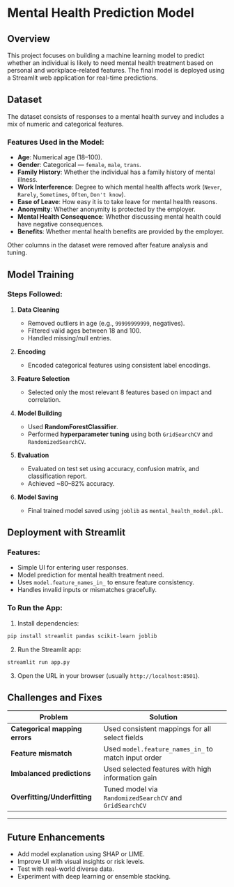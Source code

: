 #  Mental Health Prediction Model

##  Overview

This project focuses on building a machine learning model to predict whether an individual is likely to need mental health treatment based on personal and workplace-related features. The final model is deployed using a Streamlit web application for real-time predictions.



##  Dataset

The dataset consists of responses to a mental health survey and includes a mix of numeric and categorical features.

### Features Used in the Model:

* **Age**: Numerical age (18–100).
* **Gender**: Categorical — `female`, `male`, `trans`.
* **Family History**: Whether the individual has a family history of mental illness.
* **Work Interference**: Degree to which mental health affects work (`Never`, `Rarely`, `Sometimes`, `Often`, `Don't know`).
* **Ease of Leave**: How easy it is to take leave for mental health reasons.
* **Anonymity**: Whether anonymity is protected by the employer.
* **Mental Health Consequence**: Whether discussing mental health could have negative consequences.
* **Benefits**: Whether mental health benefits are provided by the employer.

Other columns in the dataset were removed after feature analysis and tuning.



##  Model Training

###  Steps Followed:

1. **Data Cleaning**

   * Removed outliers in age (e.g., `99999999999`, negatives).
   * Filtered valid ages between 18 and 100.
   * Handled missing/null entries.

2. **Encoding**

   * Encoded categorical features using consistent label encodings.

3. **Feature Selection**

   * Selected only the most relevant 8 features based on impact and correlation.

4. **Model Building**

   * Used **RandomForestClassifier**.
   * Performed **hyperparameter tuning** using both `GridSearchCV` and `RandomizedSearchCV`.

5. **Evaluation**

   * Evaluated on test set using accuracy, confusion matrix, and classification report.
   * Achieved \~80–82% accuracy.

6. **Model Saving**

   * Final trained model saved using `joblib` as `mental_health_model.pkl`.



##  Deployment with Streamlit

### Features:

* Simple UI for entering user responses.
* Model prediction for mental health treatment need.
* Uses `model.feature_names_in_` to ensure feature consistency.
* Handles invalid inputs or mismatches gracefully.

### To Run the App:

1.  Install dependencies:

   ```bash
   pip install streamlit pandas scikit-learn joblib
   ```

2.  Run the Streamlit app:

   ```bash
   streamlit run app.py
   ```

3.  Open the URL in your browser (usually `http://localhost:8501`).



##  Challenges and Fixes

| Problem                        | Solution                                                |
| ------------------------------ | ------------------------------------------------------- |
| **Categorical mapping errors** | Used consistent mappings for all select fields          |
| **Feature mismatch**           | Used `model.feature_names_in_` to match input order     |
| **Imbalanced predictions**     | Used selected features with high information gain       |
| **Overfitting/Underfitting**   | Tuned model via `RandomizedSearchCV` and `GridSearchCV` |

---

##  Future Enhancements

*  Add model explanation using SHAP or LIME.
*  Improve UI with visual insights or risk levels.
*  Test with real-world diverse data.
*  Experiment with deep learning or ensemble stacking.
